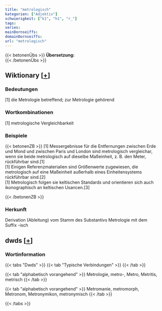 ```yaml
---
title: "metrologisch"
kategorien: ["Adjektiv"]
schwierigkeit: ["k1", "h1", "r_"]
tags:
series:
mainDornseiffs:
domainDornseiffs:
url: "metrologisch"
---
```


{{< betonenÜbs >}}
**Übersetzung:**  
{{< /betonenÜbs >}}

## Wiktionary [[+](https://de.wiktionary.org/wiki/metrologisch)]

### Bedeutungen
[1] die Metrologie betreffend; zur Metrologie gehörend  

### Wortkombinationen
[1] metrologische Vergleichbarkeit  

### Beispiele
{{< betonenZB >}}
[1] Messergebnisse für die Entfernungen zwischen Erde und Mond und zwischen Paris und London sind metrologisch vergleichar, wenn sie beide metrologisch auf dieselbe Maßeinheit, z. B. den Meter, rückführbar sind.[1]  
[1] Einigen Referenzmaterialien sind Größenwerte zugewiesen, die metrologisch auf eine Maßeinheit außerhalb eines Einheitensystems rückführbar sind.[2]  
[1]  Metrologisch folgen sie keltischen Standards und orientieren sich auch ikonographisch an keltischen Usancen.[3]  

{{< /betonenZB >}}
### Herkunft
Derivation (Ableitung) vom Stamm des Substantivs Metrologie mit dem Suffix -isch  



## dwds [[+](https://www.dwds.de/wb/metrologisch)]

### Wortinformation
{{< tabs "Dwds" >}}
{{< tab "Typische Verbindungen" >}}
{{< /tab >}}

{{< tab "alphabetisch vorangehend" >}}
Metrologie, metro-, Metro, Metritis, metrisch
{{< /tab >}}

{{< tab "alphabetisch vorangehend" >}}
Metromanie, metromorph, Metronom, Metronymikon, metronymisch
{{< /tab >}}

{{< /tabs >}}

